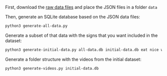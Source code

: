 First, download the [raw data files](https://www.microsoft.com/en-us/download/details.aspx?id=100121)
and place the JSON files in a folder `data`

Then, generate an SQLite database based on the JSON data files:
```bash
python3 generate-all-data.py
```

Generate a subset of that data with the signs that you want included in the dataset:
```bash
python3 generate-initial-data.py all-data.db initial-data.db eat nice want teacher orange white what like friend fish yes where no milk deaf
```

Generate a folder structure with the videos from the initial dataset:
```bash
python3 generate-videos.py initial-data.db
```
